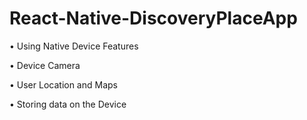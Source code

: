 # React-Native-DiscoveryPlaceApp

• Using Native Device Features

• Device Camera

• User Location and Maps

• Storing data on the Device
